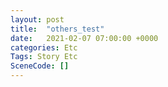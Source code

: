 ```yaml
---
layout: post
title:  "others_test"
date:   2021-02-07 07:00:00 +0000
categories: Etc
Tags: Story Etc
SceneCode: []
---
```

